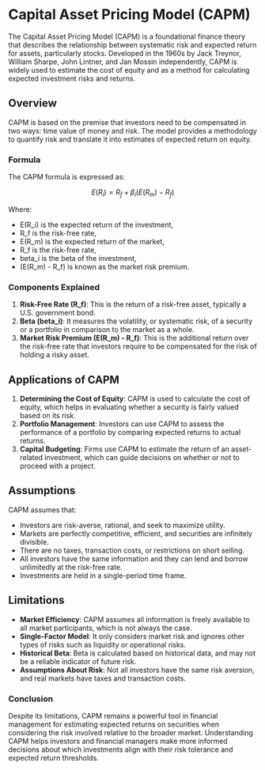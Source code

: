 
# Capital Asset Pricing Model (CAPM)

The Capital Asset Pricing Model (CAPM) is a foundational finance theory that describes the relationship between systematic risk and expected return for assets, particularly stocks. Developed in the 1960s by Jack Treynor, William Sharpe, John Lintner, and Jan Mossin independently, CAPM is widely used to estimate the cost of equity and as a method for calculating expected investment risks and returns.

## Overview

CAPM is based on the premise that investors need to be compensated in two ways: time value of money and risk. The model provides a methodology to quantify risk and translate it into estimates of expected return on equity.

### Formula

The CAPM formula is expressed as:

```math
E(R_i) = R_f + \beta_i (E(R_m) - R_f)
```

Where:
- E(R_i) is the expected return of the investment,
- R_f is the risk-free rate,
- E(R_m) is the expected return of the market,
- R_f is the risk-free rate,
- beta_i is the beta of the investment,
- (E(R_m) - R_f) is known as the market risk premium.

### Components Explained

1. **Risk-Free Rate (R_f)**: This is the return of a risk-free asset, typically a U.S. government bond.
2. **Beta (beta_i)**: It measures the volatility, or systematic risk, of a security or a portfolio in comparison to the market as a whole.
3. **Market Risk Premium (E(R_m) - R_f)**: This is the additional return over the risk-free rate that investors require to be compensated for the risk of holding a risky asset.

## Applications of CAPM

1. **Determining the Cost of Equity**: CAPM is used to calculate the cost of equity, which helps in evaluating whether a security is fairly valued based on its risk.
2. **Portfolio Management**: Investors can use CAPM to assess the performance of a portfolio by comparing expected returns to actual returns.
3. **Capital Budgeting**: Firms use CAPM to estimate the return of an asset-related investment, which can guide decisions on whether or not to proceed with a project.

## Assumptions

CAPM assumes that:
- Investors are risk-averse, rational, and seek to maximize utility.
- Markets are perfectly competitive, efficient, and securities are infinitely divisible.
- There are no taxes, transaction costs, or restrictions on short selling.
- All investors have the same information and they can lend and borrow unlimitedly at the risk-free rate.
- Investments are held in a single-period time frame.

## Limitations

- **Market Efficiency**: CAPM assumes all information is freely available to all market participants, which is not always the case.
- **Single-Factor Model**: It only considers market risk and ignores other types of risks such as liquidity or operational risks.
- **Historical Beta**: Beta is calculated based on historical data, and may not be a reliable indicator of future risk.
- **Assumptions About Risk**: Not all investors have the same risk aversion, and real markets have taxes and transaction costs.

### Conclusion

Despite its limitations, CAPM remains a powerful tool in financial management for estimating expected returns on securities when considering the risk involved relative to the broader market. Understanding CAPM helps investors and financial managers make more informed decisions about which investments align with their risk tolerance and expected return thresholds.
